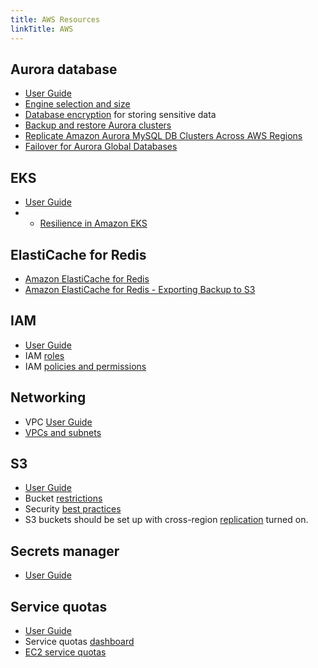 ```yaml
---
title: AWS Resources
linkTitle: AWS
---
```


## Aurora database

- [User Guide](https://docs.aws.amazon.com/AmazonRDS/latest/AuroraUserGuide/CHAP_AuroraOverview.html)
- [Engine selection and size](https://docs.aws.amazon.com/AmazonRDS/latest/AuroraUserGuide/Concepts.DBInstanceClass.html)
- [Database encryption](https://docs.aws.amazon.com/AmazonRDS/latest/AuroraUserGuide/Encryption.html) for storing sensitive data
- [Backup and restore Aurora clusters](https://docs.aws.amazon.com/AmazonRDS/latest/AuroraUserGuide/Aurora.Managing.Backups.html)
- [Replicate Amazon Aurora MySQL DB Clusters Across AWS Regions](https://docs.aws.amazon.com/AmazonRDS/latest/AuroraUserGuide/AuroraMySQL.Replication.CrossRegion.html)
- [Failover for Aurora Global Databases](https://docs.aws.amazon.com/AmazonRDS/latest/AuroraUserGuide/aurora-global-database.html#aurora-global-database-failover)

## EKS

- [User Guide](https://docs.aws.amazon.com/eks/latest/userguide/what-is-eks.html)
- - [Resilience in Amazon EKS](https://docs.aws.amazon.com/eks/latest/userguide/disaster-recovery-resiliency.html)

## ElastiCache for Redis

- [Amazon ElastiCache for Redis](https://docs.aws.amazon.com/AmazonElastiCache/latest/red-ug/index.html)
- [Amazon ElastiCache for Redis - Exporting Backup to S3](https://docs.aws.amazon.com/AmazonElastiCache/latest/red-ug/backups-exporting.html)

## IAM

- [User Guide](https://docs.aws.amazon.com/IAM/latest/UserGuide/introduction.html)
- IAM [roles](https://docs.aws.amazon.com/IAM/latest/UserGuide/id_roles.html)
- IAM [policies and permissions](https://docs.aws.amazon.com/IAM/latest/UserGuide/access_policies.html)

## Networking

- VPC [User Guide](https://docs.aws.amazon.com/vpc/latest/userguide/what-is-amazon-vpc.html)
- [VPCs and subnets](https://docs.aws.amazon.com/vpc/latest/userguide/VPC_Subnets.html)

## S3

- [User Guide](https://docs.aws.amazon.com/AmazonS3/latest/gsg/GetStartedWithS3.html)
- Bucket [restrictions](https://docs.aws.amazon.com/AmazonS3/latest/dev/BucketRestrictions.html)
- Security [best practices](https://docs.aws.amazon.com/AmazonS3/latest/dev/security-best-practices.html)
- S3 buckets should be set up with cross-region [replication](https://docs.aws.amazon.com/AmazonS3/latest/dev/replication.html) turned on.

## Secrets manager

- [User Guide](https://docs.aws.amazon.com/secretsmanager/latest/userguide/intro.html)

## Service quotas

- [User Guide](https://docs.aws.amazon.com/servicequotas/latest/userguide/getting-started.html)
- Service quotas [dashboard](https://docs.aws.amazon.com/servicequotas/latest/userguide/gs-request-quota.html)
- [EC2 service quotas](https://docs.aws.amazon.com/AWSEC2/latest/UserGuide/ec2-resource-limits.html)













